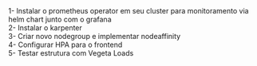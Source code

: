 
<html>
 <head>
  1- Instalar o prometheus operator em seu cluster para monitoramento via helm chart junto com o grafana
 <br /> 2- Instalar o karpenter
 </head>
 <body>
<br /> 3- Criar novo nodegroup e implementar nodeaffinity <br /> 4- Configurar HPA para o frontend <br />  5- Testar estrutura com Vegeta Loads
<br /> 
 </body>
</html>

